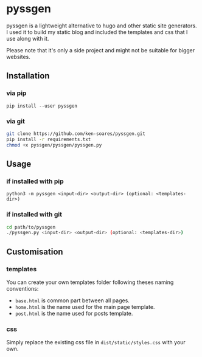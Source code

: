 # pyssgen

pyssgen is a lightweight alternative to hugo and other static site generators.
I used it to build my static blog and included the templates and css that I use along with it.

Please note that it's only a side project and might not be suitable for bigger
websites.


## Installation

### via pip

`pip install --user pyssgen`

### via git

```bash
git clone https://github.com/ken-soares/pyssgen.git
pip install -r requirements.txt
chmod +x pyssgen/pyssgen/pyssgen.py
```


## Usage

### if installed with pip
`python3 -m pyssgen <input-dir> <output-dir> (optional: <templates-dir>)`

### if installed with git

```bash
cd path/to/pyssgen
./pyssgen.py <input-dir> <output-dir> (optional: <templates-dir>)
```

## Customisation

### templates

You can create your own templates folder following theses naming conventions:
* `base.html` is common part between all pages.
* `home.html` is the name used for the main page template.
* `post.html` is the name used for posts template.

### css

Simply replace the existing css file in `dist/static/styles.css` with your own.
